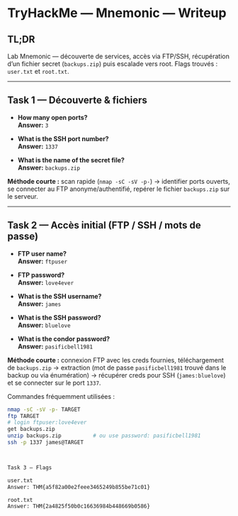 # TryHackMe — Mnemonic — Writeup

## TL;DR
Lab Mnemonic — découverte de services, accès via FTP/SSH, récupération d’un fichier secret (`backups.zip`) puis escalade vers root. Flags trouvés : `user.txt` et `root.txt`.

---

## Task 1 — Découverte & fichiers
- **How many open ports?**  
  **Answer:** `3`

- **What is the SSH port number?**  
  **Answer:** `1337`

- **What is the name of the secret file?**  
  **Answer:** `backups.zip`

**Méthode courte :** scan rapide (`nmap -sC -sV -p-`) → identifier ports ouverts, se connecter au FTP anonyme/authentifié, repérer le fichier `backups.zip` sur le serveur.

---

## Task 2 — Accès initial (FTP / SSH / mots de passe)
- **FTP user name?**  
  **Answer:** `ftpuser`

- **FTP password?**  
  **Answer:** `love4ever`

- **What is the SSH username?**  
  **Answer:** `james`

- **What is the SSH password?**  
  **Answer:** `bluelove`

- **What is the condor password?**  
  **Answer:** `pasificbell1981`

**Méthode courte :** connexion FTP avec les creds fournies, téléchargement de `backups.zip` → extraction (mot de passe `pasificbell1981` trouvé dans le backup ou via énumération) → récupérer creds pour SSH (`james:bluelove`) et se connecter sur le port `1337`.

Commandes fréquemment utilisées :
```bash
nmap -sC -sV -p- TARGET
ftp TARGET
# login ftpuser:love4ever
get backups.zip
unzip backups.zip          # ou use password: pasificbell1981
ssh -p 1337 james@TARGET



Task 3 — Flags

user.txt
Answer: THM{a5f82a00e2feee3465249b855be71c01}

root.txt
Answer: THM{2a4825f50b0c16636984b448669b0586}

